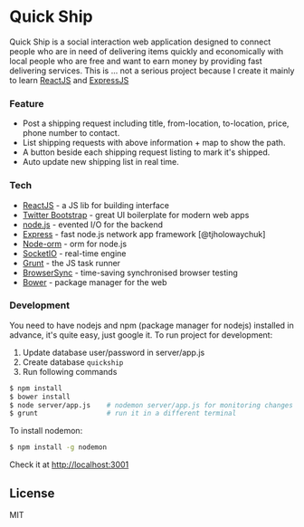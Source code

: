 # Quick Ship

Quick Ship is a social interaction web application designed to connect people who are in need of delivering items quickly and economically with local people who are free and want to earn money by providing fast delivering services. This is ... not a serious project because I create it mainly to learn [ReactJS] and [ExpressJS]

### Feature
  - Post a shipping request including title, from-location, to-location, price, phone number to contact.
  - List shipping requests with above information + map to show the path.
  - A button beside each shipping request listing to mark it's shipped.
  - Auto update new shipping list in real time.

### Tech
* [ReactJS] - a JS lib for building interface
* [Twitter Bootstrap] - great UI boilerplate for modern web apps
* [node.js] - evented I/O for the backend
* [Express] - fast node.js network app framework [@tjholowaychuk]
* [Node-orm] - orm for node.js
* [SocketIO] - real-time engine
* [Grunt] - the JS task runner
* [BrowserSync] - time-saving synchronised browser testing
* [Bower] - package manager for the web

### Development
You need to have nodejs and npm (package manager for nodejs) installed in advance, it's quite easy, just google it.
To run project for development:

1. Update database user/password in server/app.js
2. Create database `quickship`
3. Run following commands
```sh
$ npm install
$ bower install
$ node server/app.js    # nodemon server/app.js for monitoring changes and restart the server
$ grunt                 # run it in a different terminal
```
To install nodemon:
```sh
$ npm install -g nodemon
```
 Check it at [http://localhost:3001]

License
----

MIT


[//]: #
   [node.js]: <http://nodejs.org>
   [Twitter Bootstrap]: <http://twitter.github.com/bootstrap/>
   [jQuery]: <http://jquery.com>
   [express]: <http://expressjs.com>
   [ReactJS]: <https://facebook.github.io/react/index.html>
   [ExpressJS]: <http://expressjs.com/>
   [Grunt]: <http://gruntjs.com/>
   [Bower]: <http://bower.io/>
   [BrowserSync]: <https://www.browsersync.io/>
   [Node-orm]: <https://github.com/dresende/node-orm2>
   [SocketIO]: <http://socket.io/>
   [http://localhost:3001]: <http://localhost:3001>
